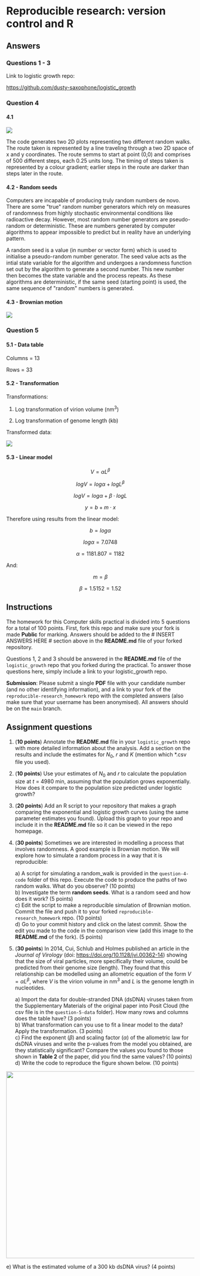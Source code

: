 # Reproducible research: version control and R

## Answers

### Questions 1 - 3

Link to logistic growth repo:

<https://github.com/dusty-saxophone/logistic_growth>

### Question 4

#### 4.1

![](https://github.com/dusty-saxophone/reproducible-research_homework/blob/main/Graphs/random_walks.png)

The code generates two 2D plots representing two different random walks. The route taken is represented by a line traveling through a two 2D space of x and y coordinates. The route semms to start at point (0,0) and comprises of 500 different steps, each 0.25 units long. The timing of steps taken is represented by a colour gradient; earlier steps in the route are darker than steps later in the route.

#### 4.2 - Random seeds

Computers are incapable of producing truly random numbers de novo. There are some "true" random number generators which rely on measures of randomness from highly stochastic environmental conditions like radioactive decay. However, most random number generators are pseudo-random or deterministic. These are numbers generated by computer algorithms to appear impossible to predict but in reality have an underlying pattern.

A random seed is a value (in number or vector form) which is used to initialise a pseudo-random number generator. The seed value acts as the intial state variable for the algorithm and undergoes a randomness function set out by the algorithm to generate a second number. This new number then becomes the state variable and the process repeats. As these algorithms are deterministic, if the same seed (starting point) is used, the same sequence of "random" numbers is generated.

#### 4.3 - Brownian motion

<p align="center">

![](https://github.com/dusty-saxophone/reproducible-research_homework/blob/main/commit_comparison.png)

<p>

### Question 5

#### 5.1 - Data table

Columns = 13

Rows = 33

#### 5.2 - Transformation

Transformations:

1.  Log transformation of virion volume (nm<sup>3</sup>)

2.  Log transformation of genome length (kb)

Transformed data:

<p align="center">

![](https://github.com/dusty-saxophone/reproducible-research_homework/blob/main/question-5-data/transformed_data.png)

<p>

#### 5.3 - Linear model

``` math
\begin{equation}
V = \alpha L^{\beta}
\end{equation}
```

``` math
\begin{equation}
logV = log\alpha + logL^{\beta}
\end{equation}
```

``` math
\begin{equation}
logV = log\alpha + \beta \cdot logL
\end{equation}
```

``` math
\begin{equation}
y = b + m \cdot x
\end{equation}
```

Therefore using results from the linear model:

``` math
\begin{equation}
b = log\alpha
\end{equation}
```

``` math
\begin{equation}
log\alpha = 7.0748
\end{equation}
```

``` math
\begin{equation}
\alpha = 1181.807 = 1182
\end{equation}
```

And:

``` math
\begin{equation}
m = \beta
\end{equation}
```

``` math
\begin{equation}
\beta = 1.5152 = 1.52
\end{equation}
```

## Instructions

The homework for this Computer skills practical is divided into 5 questions for a total of 100 points. First, fork this repo and make sure your fork is made **Public** for marking. Answers should be added to the \# INSERT ANSWERS HERE \# section above in the **README.md** file of your forked repository.

Questions 1, 2 and 3 should be answered in the **README.md** file of the `logistic_growth` repo that you forked during the practical. To answer those questions here, simply include a link to your logistic_growth repo.

**Submission**: Please submit a single **PDF** file with your candidate number (and no other identifying information), and a link to your fork of the `reproducible-research_homework` repo with the completed answers (also make sure that your username has been anonymised). All answers should be on the `main` branch.

## Assignment questions

1)  (**10 points**) Annotate the **README.md** file in your `logistic_growth` repo with more detailed information about the analysis. Add a section on the results and include the estimates for $N_0$, $r$ and $K$ (mention which \*.csv file you used).

2)  (**10 points**) Use your estimates of $N_0$ and $r$ to calculate the population size at $t$ = 4980 min, assuming that the population grows exponentially. How does it compare to the population size predicted under logistic growth?

3)  (**20 points**) Add an R script to your repository that makes a graph comparing the exponential and logistic growth curves (using the same parameter estimates you found). Upload this graph to your repo and include it in the **README.md** file so it can be viewed in the repo homepage.

4)  (**30 points**) Sometimes we are interested in modelling a process that involves randomness. A good example is Brownian motion. We will explore how to simulate a random process in a way that it is reproducible:

    a)  A script for simulating a random_walk is provided in the `question-4-code` folder of this repo. Execute the code to produce the paths of two random walks. What do you observe? (10 points)\
    b)  Investigate the term **random seeds**. What is a random seed and how does it work? (5 points)\
    c)  Edit the script to make a reproducible simulation of Brownian motion. Commit the file and push it to your forked `reproducible-research_homework` repo. (10 points)\
    d)  Go to your commit history and click on the latest commit. Show the edit you made to the code in the comparison view (add this image to the **README.md** of the fork). (5 points)

5)  (**30 points**) In 2014, Cui, Schlub and Holmes published an article in the *Journal of Virology* (doi: <https://doi.org/10.1128/jvi.00362-14>) showing that the size of viral particles, more specifically their volume, could be predicted from their genome size (length). They found that this relationship can be modelled using an allometric equation of the form $`V = \alpha L^{\beta}`$, where $`V`$ is the virion volume in nm<sup>3</sup> and $`L`$ is the genome length in nucleotides.

    a)  Import the data for double-stranded DNA (dsDNA) viruses taken from the Supplementary Materials of the original paper into Posit Cloud (the csv file is in the `question-5-data` folder). How many rows and columns does the table have? (3 points)\
    b)  What transformation can you use to fit a linear model to the data? Apply the transformation. (3 points)\
    c)  Find the exponent ($\beta$) and scaling factor ($\alpha$) of the allometric law for dsDNA viruses and write the p-values from the model you obtained, are they statistically significant? Compare the values you found to those shown in **Table 2** of the paper, did you find the same values? (10 points)\
    d)  Write the code to reproduce the figure shown below. (10 points)

<p align="center">

<img src="https://github.com/josegabrielnb/reproducible-research_homework/blob/main/question-5-data/allometric_scaling.png" width="600" height="500"/>

</p>

e)  What is the estimated volume of a 300 kb dsDNA virus? (4 points)
